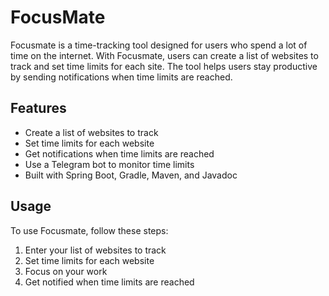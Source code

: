 # FocusMate

Focusmate is a time-tracking tool designed for users who spend a lot of time on the internet. With Focusmate, users can create a list of websites to track and set time limits for each site. The tool helps users stay productive by sending notifications when time limits are reached.

## Features

- Create a list of websites to track
- Set time limits for each website
- Get notifications when time limits are reached
- Use a Telegram bot to monitor time limits
- Built with Spring Boot, Gradle, Maven, and Javadoc


## Usage

To use Focusmate, follow these steps:

1. Enter your list of websites to track
2. Set time limits for each website
3. Focus on your work
4. Get notified when time limits are reached
